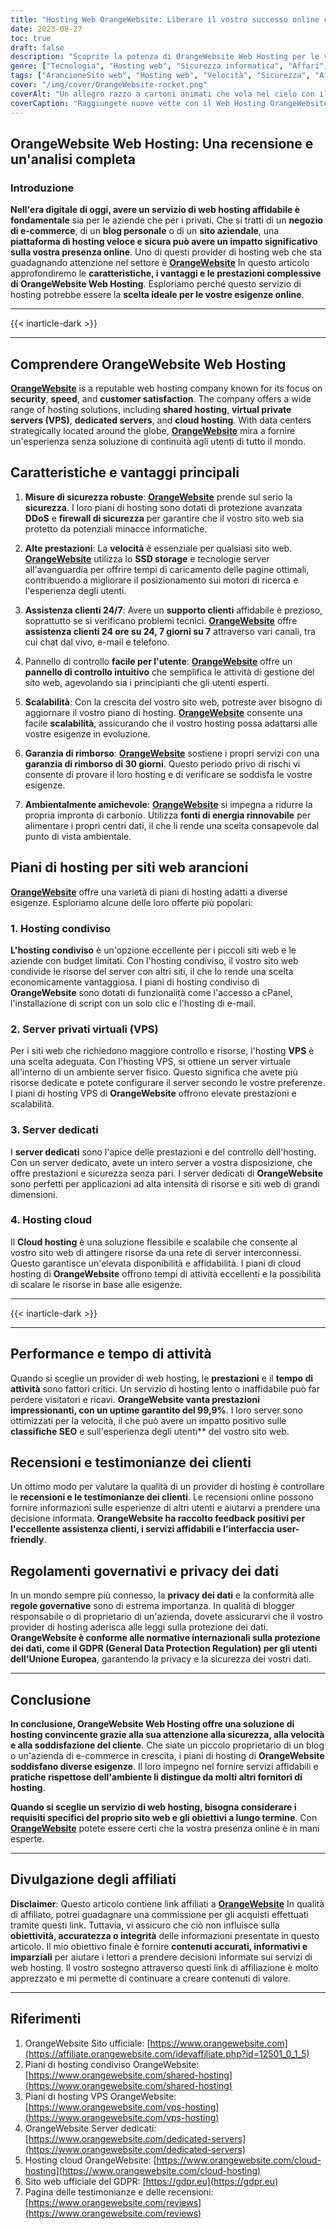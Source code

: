 ```yaml
---
title: "Hosting Web OrangeWebsite: Liberare il vostro successo online con velocità e sicurezza"
date: 2023-08-27
toc: true
draft: false
description: "Scoprite la potenza di OrangeWebsite Web Hosting per le vostre iniziative online: soluzioni veloci, sicure e affidabili per tutte le esigenze dei vostri siti web."
genre: ["Tecnologia", "Hosting web", "Sicurezza informatica", "Affari", "Servizi digitali", "Gestione del sito web", "Internet", "Commercio elettronico", "Hosting in cloud", "Hosting server"]
tags: ["ArancioneSito web", "Hosting web", "Velocità", "Sicurezza", "Affidabile", "Assistenza clienti", "Pannello di controllo", "Scalability", "Hosting in cloud", "Hosting VPS", "Server dedicati", "Archiviazione SSD", "Protezione dei dati", "GDPR", "Rispettoso dell'ambiente", "Energia rinnovabile", "Presenza online", "Classifiche SEO", "Esperienza utente", "I migliori servizi di hosting web", "Soluzioni di hosting sicure", "I migliori fornitori di hosting", "Hosting attento all'ambiente", "Hosting di siti web per aziende", "Scegliere il giusto piano di hosting", "Recensioni di OrangeWebsite", "Vantaggi dell'hosting web", "Fattori di successo online", "Siti web a caricamento rapido"]
cover: "/img/cover/OrangeWebsite-rocket.png"
coverAlt: "Un allegro razzo a cartoni animati che vola nel cielo con il testo OrangeWebsite sul fianco, a simboleggiare un'esperienza di hosting veloce e sicura."
coverCaption: "Raggiungete nuove vette con il Web Hosting OrangeWebsite!"
---
```


## OrangeWebsite Web Hosting: Una recensione e un'analisi completa

### **Introduzione**

**Nell'era digitale di oggi, avere un servizio di web hosting affidabile è fondamentale** sia per le aziende che per i privati. Che si tratti di un **negozio di e-commerce**, di un **blog personale** o di un **sito aziendale**, una **piattaforma di hosting veloce e sicura può avere un impatto significativo sulla vostra presenza online**. Uno di questi provider di hosting web che sta guadagnando attenzione nel settore è [**OrangeWebsite**](https://affiliate.orangewebsite.com/idevaffiliate.php?id=12501_0_1_5) In questo articolo approfondiremo le **caratteristiche, i vantaggi e le prestazioni complessive di OrangeWebsite Web Hosting**. Esploriamo perché questo servizio di hosting potrebbe essere la **scelta ideale per le vostre esigenze online**.

______
{{< inarticle-dark >}}
______

## Comprendere **OrangeWebsite Web Hosting**

[**OrangeWebsite**](https://affiliate.orangewebsite.com/idevaffiliate.php?id=12501_0_1_5) is a reputable web hosting company known for its focus on **security**, **speed**, and **customer satisfaction**. The company offers a wide range of hosting solutions, including **shared hosting**, **virtual private servers (VPS)**, **dedicated servers**, and **cloud hosting**. With data centers strategically located around the globe, [**OrangeWebsite**](https://affiliate.orangewebsite.com/idevaffiliate.php?id=12501_0_1_5) mira a fornire un'esperienza senza soluzione di continuità agli utenti di tutto il mondo.

## **Caratteristiche e vantaggi principali**

1. **Misure di sicurezza robuste**: [**OrangeWebsite**](https://affiliate.orangewebsite.com/idevaffiliate.php?id=12501_0_1_5) prende sul serio la **sicurezza**. I loro piani di hosting sono dotati di protezione avanzata **DDoS** e **firewall di sicurezza** per garantire che il vostro sito web sia protetto da potenziali minacce informatiche.

2. **Alte prestazioni**: La **velocità** è essenziale per qualsiasi sito web. [**OrangeWebsite**](https://affiliate.orangewebsite.com/idevaffiliate.php?id=12501_0_1_5) utilizza lo **SSD storage** e tecnologie server all'avanguardia per offrire tempi di caricamento delle pagine ottimali, contribuendo a migliorare il posizionamento sui motori di ricerca e l'esperienza degli utenti.

3. **Assistenza clienti 24/7**: Avere un **supporto clienti** affidabile è prezioso, soprattutto se si verificano problemi tecnici. [**OrangeWebsite**](https://affiliate.orangewebsite.com/idevaffiliate.php?id=12501_0_1_5) offre **assistenza clienti 24 ore su 24, 7 giorni su 7** attraverso vari canali, tra cui chat dal vivo, e-mail e telefono.

4. Pannello di controllo **facile per l'utente**: [**OrangeWebsite**](https://affiliate.orangewebsite.com/idevaffiliate.php?id=12501_0_1_5) offre un **pannello di controllo intuitivo** che semplifica le attività di gestione del sito web, agevolando sia i principianti che gli utenti esperti.

5. **Scalabilità**: Con la crescita del vostro sito web, potreste aver bisogno di aggiornare il vostro piano di hosting. [**OrangeWebsite**](https://affiliate.orangewebsite.com/idevaffiliate.php?id=12501_0_1_5) consente una facile **scalabilità**, assicurando che il vostro hosting possa adattarsi alle vostre esigenze in evoluzione.

6. **Garanzia di rimborso**: [**OrangeWebsite**](https://affiliate.orangewebsite.com/idevaffiliate.php?id=12501_0_1_5) sostiene i propri servizi con una **garanzia di rimborso di 30 giorni**. Questo periodo privo di rischi vi consente di provare il loro hosting e di verificare se soddisfa le vostre esigenze.

7. **Ambientalmente amichevole**: [**OrangeWebsite**](https://affiliate.orangewebsite.com/idevaffiliate.php?id=12501_0_1_5) si impegna a ridurre la propria impronta di carbonio. Utilizza **fonti di energia rinnovabile** per alimentare i propri centri dati, il che li rende una scelta consapevole dal punto di vista ambientale.

## **Piani di hosting per siti web arancioni**

[**OrangeWebsite**](https://affiliate.orangewebsite.com/idevaffiliate.php?id=12501_0_1_5) offre una varietà di piani di hosting adatti a diverse esigenze. Esploriamo alcune delle loro offerte più popolari:

### 1. **Hosting condiviso**

**L'hosting condiviso** è un'opzione eccellente per i piccoli siti web e le aziende con budget limitati. Con l'hosting condiviso, il vostro sito web condivide le risorse del server con altri siti, il che lo rende una scelta economicamente vantaggiosa. I piani di hosting condiviso di **OrangeWebsite** sono dotati di funzionalità come l'accesso a cPanel, l'installazione di script con un solo clic e l'hosting di e-mail.

### 2. **Server privati virtuali (VPS)**

Per i siti web che richiedono maggiore controllo e risorse, l'hosting **VPS** è una scelta adeguata. Con l'hosting VPS, si ottiene un server virtuale all'interno di un ambiente server fisico. Questo significa che avete più risorse dedicate e potete configurare il server secondo le vostre preferenze. I piani di hosting VPS di **OrangeWebsite** offrono elevate prestazioni e scalabilità.

### 3. **Server dedicati**

I **server dedicati** sono l'apice delle prestazioni e del controllo dell'hosting. Con un server dedicato, avete un intero server a vostra disposizione, che offre prestazioni e sicurezza senza pari. I server dedicati di **OrangeWebsite** sono perfetti per applicazioni ad alta intensità di risorse e siti web di grandi dimensioni.

### 4. **Hosting cloud**

Il **Cloud hosting** è una soluzione flessibile e scalabile che consente al vostro sito web di attingere risorse da una rete di server interconnessi. Questo garantisce un'elevata disponibilità e affidabilità. I piani di cloud hosting di **OrangeWebsite** offrono tempi di attività eccellenti e la possibilità di scalare le risorse in base alle esigenze.

______
{{< inarticle-dark >}}
______

## **Performance e tempo di attività**

Quando si sceglie un provider di web hosting, le **prestazioni** e il **tempo di attività** sono fattori critici. Un servizio di hosting lento o inaffidabile può far perdere visitatori e ricavi. **OrangeWebsite vanta prestazioni impressionanti, con un uptime garantito del 99,9%**. I loro server sono ottimizzati per la velocità, il che può avere un impatto positivo sulle **classifiche SEO** e sull'esperienza degli utenti** del vostro sito web.

## **Recensioni e testimonianze dei clienti**

Un ottimo modo per valutare la qualità di un provider di hosting è controllare le **recensioni e le testimonianze dei clienti**. Le recensioni online possono fornire informazioni sulle esperienze di altri utenti e aiutarvi a prendere una decisione informata. **OrangeWebsite ha raccolto feedback positivi per l'eccellente assistenza clienti, i servizi affidabili e l'interfaccia user-friendly**.

## **Regolamenti governativi e privacy dei dati**

In un mondo sempre più connesso, la **privacy dei dati** e la conformità alle **regole governative** sono di estrema importanza. In qualità di blogger responsabile o di proprietario di un'azienda, dovete assicurarvi che il vostro provider di hosting aderisca alle leggi sulla protezione dei dati. **OrangeWebsite è conforme alle normative internazionali sulla protezione dei dati, come il GDPR (General Data Protection Regulation) per gli utenti dell'Unione Europea**, garantendo la privacy e la sicurezza dei vostri dati.

______

## **Conclusione**

**In conclusione, OrangeWebsite Web Hosting offre una soluzione di hosting convincente grazie alla sua attenzione alla sicurezza, alla velocità e alla soddisfazione del cliente**. Che siate un piccolo proprietario di un blog o un'azienda di e-commerce in crescita, i piani di hosting di **OrangeWebsite soddisfano diverse esigenze**. Il loro impegno nel fornire servizi affidabili e **pratiche rispettose dell'ambiente li distingue da molti altri fornitori di hosting**.

**Quando si sceglie un servizio di web hosting, bisogna considerare i requisiti specifici del proprio sito web e gli obiettivi a lungo termine**. Con [**OrangeWebsite**](https://affiliate.orangewebsite.com/idevaffiliate.php?id=12501_0_1_5) potete essere certi che la vostra presenza online è in mani esperte.


______

## **Divulgazione degli affiliati**

**Disclaimer**: Questo articolo contiene link affiliati a [**OrangeWebsite**](https://affiliate.orangewebsite.com/idevaffiliate.php?id=12501_0_1_5) In qualità di affiliato, potrei guadagnare una commissione per gli acquisti effettuati tramite questi link. Tuttavia, vi assicuro che ciò non influisce sulla **obiettività, accuratezza o integrità** delle informazioni presentate in questo articolo. Il mio obiettivo finale è fornire **contenuti accurati, informativi e imparziali** per aiutare i lettori a prendere decisioni informate sui servizi di web hosting. Il vostro sostegno attraverso questi link di affiliazione è molto apprezzato e mi permette di continuare a creare contenuti di valore.

______

## Riferimenti

1. OrangeWebsite Sito ufficiale: [https://www.orangewebsite.com](https://affiliate.orangewebsite.com/idevaffiliate.php?id=12501_0_1_5)
2. Piani di hosting condiviso OrangeWebsite: [https://www.orangewebsite.com/shared-hosting](https://www.orangewebsite.com/shared-hosting)
3. Piani di hosting VPS OrangeWebsite: [https://www.orangewebsite.com/vps-hosting](https://www.orangewebsite.com/vps-hosting)
4. OrangeWebsite Server dedicati: [https://www.orangewebsite.com/dedicated-servers](https://www.orangewebsite.com/dedicated-servers)
5. Hosting cloud OrangeWebsite: [https://www.orangewebsite.com/cloud-hosting](https://www.orangewebsite.com/cloud-hosting)
6. Sito web ufficiale del GDPR: [https://gdpr.eu](https://gdpr.eu)
7. Pagina delle testimonianze e delle recensioni: [https://www.orangewebsite.com/reviews](https://www.orangewebsite.com/reviews)

